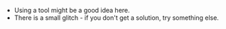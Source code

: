 - Using a tool might be a good idea here.  
- There is a small glitch - if you don't get a solution, try something else.
